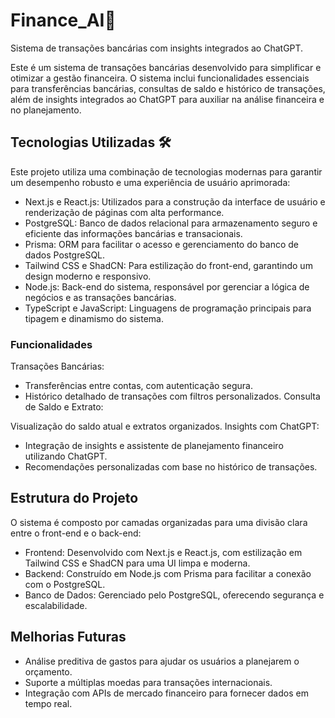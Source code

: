 # Finance_AI💸
Sistema de transações bancárias com insights integrados ao ChatGPT.

Este é um sistema de transações bancárias desenvolvido para simplificar e otimizar a gestão financeira. O sistema inclui funcionalidades essenciais para transferências bancárias, consultas de saldo e histórico de transações, além de insights integrados ao ChatGPT para auxiliar na análise financeira e no planejamento.

## Tecnologias Utilizadas 🛠️
Este projeto utiliza uma combinação de tecnologias modernas para garantir um desempenho robusto e uma experiência de usuário aprimorada:

- Next.js e React.js: Utilizados para a construção da interface de usuário e renderização de páginas com alta performance.
- PostgreSQL: Banco de dados relacional para armazenamento seguro e eficiente das informações bancárias e transacionais.
- Prisma: ORM para facilitar o acesso e gerenciamento do banco de dados PostgreSQL.
- Tailwind CSS e ShadCN: Para estilização do front-end, garantindo um design moderno e responsivo.
- Node.js: Back-end do sistema, responsável por gerenciar a lógica de negócios e as transações bancárias.
- TypeScript e JavaScript: Linguagens de programação principais para tipagem e dinamismo do sistema.

### Funcionalidades

Transações Bancárias:

- Transferências entre contas, com autenticação segura.
- Histórico detalhado de transações com filtros personalizados.
Consulta de Saldo e Extrato:

Visualização do saldo atual e extratos organizados.
Insights com ChatGPT:

- Integração de insights e assistente de planejamento financeiro utilizando ChatGPT.
- Recomendações personalizadas com base no histórico de transações.
## Estrutura do Projeto
O sistema é composto por camadas organizadas para uma divisão clara entre o front-end e o back-end:

- Frontend: Desenvolvido com Next.js e React.js, com estilização em Tailwind CSS e ShadCN para uma UI limpa e moderna.
- Backend: Construído em Node.js com Prisma para facilitar a conexão com o PostgreSQL.
- Banco de Dados: Gerenciado pelo PostgreSQL, oferecendo segurança e escalabilidade.


## Melhorias Futuras
- Análise preditiva de gastos para ajudar os usuários a planejarem o orçamento.
- Suporte a múltiplas moedas para transações internacionais.
- Integração com APIs de mercado financeiro para fornecer dados em tempo real.
